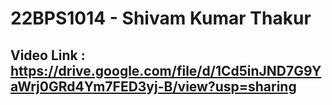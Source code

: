 # 22BPS1014 - Shivam Kumar Thakur
## Video Link : https://drive.google.com/file/d/1Cd5inJND7G9YaWrj0GRd4Ym7FED3yj-B/view?usp=sharing
